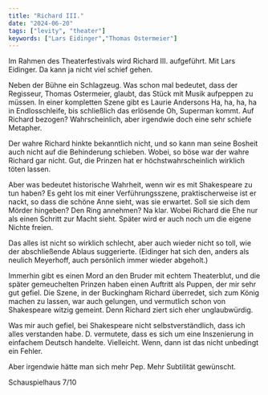 ```yaml
---
title: "Richard III."
date: "2024-06-20"
tags: ["levity", "theater"]
keywords: ["Lars Eidinger","Thomas Ostermeier"]
---
```

Im Rahmen des Theaterfestivals wird Richard III. aufgeführt. Mit Lars Eidinger. Da kann ja nicht viel schief gehen.

Neben der Bühne ein Schlagzeug. Was schon mal bedeutet, dass der Regisseur, Thomas Ostermeier, glaubt, das Stück mit Musik aufpeppen zu müssen. In einer kompletten Szene gibt es Laurie Andersons Ha, ha, ha, ha in Endlosschleife, bis schließlich das erlösende Oh, Superman kommt. Auf Richard bezogen? Wahrscheinlich, aber irgendwie doch eine sehr schiefe Metapher.

Der wahre Richard hinkte bekanntlich nicht, und so kann man seine Bosheit auch nicht auf die Behinderung schieben. Wobei, so böse war der wahre Richard gar nicht. Gut, die Prinzen hat er höchstwahrscheinlich wirklich töten lassen.

Aber was bedeutet historische Wahrheit, wenn wir es mit Shakespeare zu tun haben? Es geht los mit einer Verführungsszene, praktischerweise ist er nackt, so dass die schöne Anne sieht, was sie erwartet. Soll sie sich dem Mörder hingeben? Den Ring annehmen? Na klar. Wobei Richard die Ehe nur als einen Schritt zur Macht sieht. Später wird er auch noch um die eigene Nichte freien.

Das alles ist nicht so wirklich schlecht, aber auch wieder nicht so toll, wie der abschließende Ablaus suggerierte. (Eidinger hat sich den, anders als neulich Meyerhoff, auch persönlich immer wieder abgeholt.)

Immerhin gibt es einen Mord an den Bruder mit echtem Theaterblut, und die später gemeuchelten Prinzen haben einen Auftritt als Puppen, der mir sehr gut gefiel. Die Szene, in der Buckingham Richard überredet, sich zum König machen zu lassen, war auch gelungen, und vermutlich schon von Shakespeare witzig gemeint. Denn Richard ziert sich eher unglaubwürdig.

Was mir auch gefiel, bei Shakespeare nicht selbstverständlich, dass ich alles verstanden habe. D. vermutete, dass es sich um eine Inszenierung in einfachem Deutsch handelte. Vielleicht. Wenn, dann ist das nicht unbedingt ein Fehler.

Aber irgendwie hätte man sich mehr Pep. Mehr Subtilität gewünscht.

Schauspielhaus 7/10